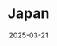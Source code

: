 ---
title: "Japan"
excerpt: "Where petals and prayer drift through impermanent grace"
date: 2025-03-21
subgalleries: true
tags:
  - 🛤️Retrace
header:
  overlay_image: voyage/japan/Japan-3v1.jpg
  caption: "*impermanent: 無常*"
---